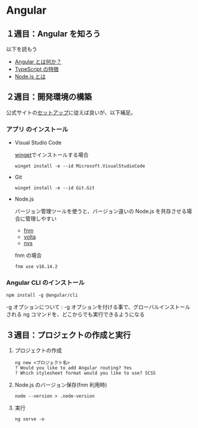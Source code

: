 # Angular

## １週目：Angular を知ろう

以下を読もう

- [Angular とは何か？](https://angular.jp/guide/what-is-angular)
- [TypeScript の特徴](https://typescriptbook.jp/overview/features)
- [Node.js とは](https://typescriptbook.jp/tutorials/setup)

## ２週目：開発環境の構築

公式サイトの[セットアップ](https://angular.jp/guide/setup-local)に従えば良いが、以下補足。

### アプリ のインストール

- Visual Studio Code

  [winget](https://docs.microsoft.com/ja-jp/windows/package-manager/winget/)でインストールする場合

  ```batch
  winget install -e --id Microsoft.VisualStudioCode
  ```

- Git

  ```batch
  winget install -e --id Git.Git
  ```

- Node.js

  バージョン管理ツールを使うと、バージョン違いの Node.js を共存させる場合に管理しやすい

  - [fnm](https://github.com/Schniz/fnm)
  - [volta](https://github.com/volta-cli/volta)
  - [nvs](https://github.com/jasongin/nvs)

  fnm の場合

  ```batch
  fnm use v16.14.2
  ```

### Angular CLI のインストール

```batch
npm install -g @angular/cli
```

-g オプションについて
: -g オプションを付ける事で、グローバルインストールされる
ng コマンドを、どこからでも実行できるようになる

## ３週目：プロジェクトの作成と実行

1. プロジェクトの作成

   ```batch
   ng new <プロジェクト名>
   ? Would you like to add Angular routing? Yes
   ? Which stylesheet format would you like to use? SCSS
   ```

2. Node.js のバージョン保存(fnm 利用時)

   ```batch
   node --version > .node-version
   ```

3. 実行
   ```batch
   ng serve -o
   ```
